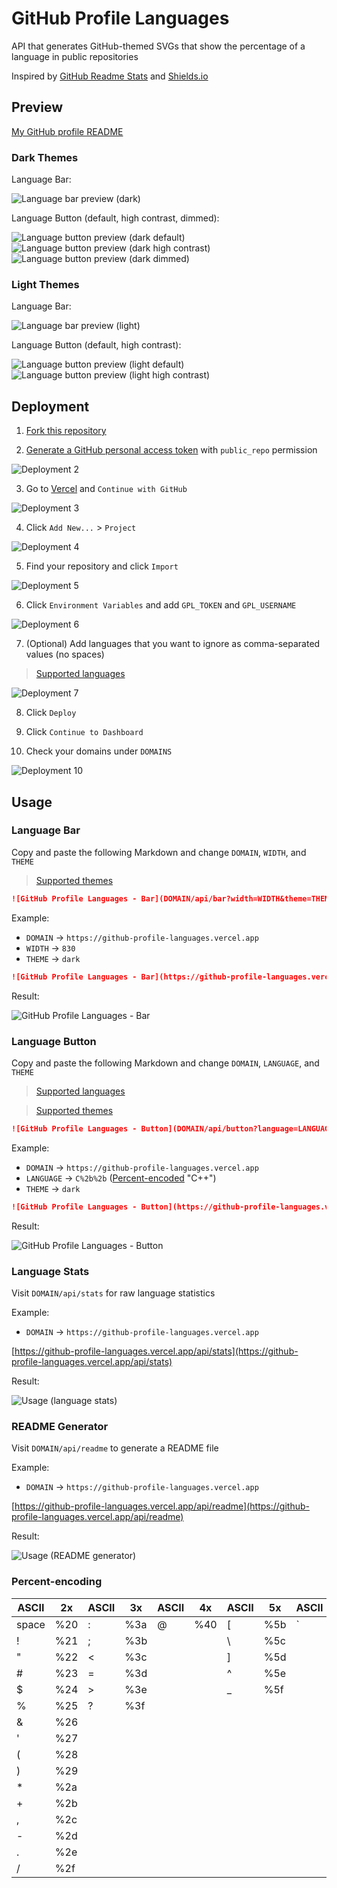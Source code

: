 # GitHub Profile Languages

API that generates GitHub-themed SVGs that show the percentage of a language in public repositories

Inspired by [GitHub Readme Stats](https://github.com/anuraghazra/github-readme-stats) and [Shields.io](https://github.com/badges/shields)

## Preview

[My GitHub profile README](https://github.com/yehwankim23/yehwankim23)

### Dark Themes

Language Bar:

![Language bar preview (dark)](https://github-profile-languages.vercel.app/api/bar?width=830&theme=dark)

Language Button (default, high contrast, dimmed):

![Language button preview (dark default)](https://github-profile-languages.vercel.app/api/button?language=javascript&theme=dark)![Language button preview (dark high contrast)](https://github-profile-languages.vercel.app/api/button?language=javascript&theme=dark_high_contrast)![Language button preview (dark dimmed)](https://github-profile-languages.vercel.app/api/button?language=javascript&theme=dark_dimmed)

### Light Themes

Language Bar:

![Language bar preview (light)](https://github-profile-languages.vercel.app/api/bar?width=830&theme=light)

Language Button (default, high contrast):

![Language button preview (light default)](https://github-profile-languages.vercel.app/api/button?language=javascript&theme=light)![Language button preview (light high contrast)](https://github-profile-languages.vercel.app/api/button?language=javascript&theme=light_high_contrast)

## Deployment

1. [Fork this repository](https://github.com/yehwankim23/github-profile-languages/fork)

2. [Generate a GitHub personal access token](https://github.com/settings/tokens/new) with `public_repo` permission

![Deployment 2](images/deployment-02.png)

3. Go to [Vercel](https://vercel.com/login) and `Continue with GitHub`

![Deployment 3](images/deployment-03.png)

4. Click `Add New...` > `Project`

![Deployment 4](images/deployment-04.png)

5. Find your repository and click `Import`

![Deployment 5](images/deployment-05.png)

6. Click `Environment Variables` and add `GPL_TOKEN` and `GPL_USERNAME`

![Deployment 6](images/deployment-06.png)

7. (Optional) Add languages that you want to ignore as comma-separated values (no spaces)

> [Supported languages](/src/languages.js)

![Deployment 7](images/deployment-07.png)

8. Click `Deploy`

9. Click `Continue to Dashboard`

10. Check your domains under `DOMAINS`

![Deployment 10](images/deployment-10.png)

## Usage

### Language Bar

Copy and paste the following Markdown and change `DOMAIN`, `WIDTH`, and `THEME`

> [Supported themes](/src/themes.js)

```md
![GitHub Profile Languages - Bar](DOMAIN/api/bar?width=WIDTH&theme=THEME)
```

Example:

- `DOMAIN` → `https://github-profile-languages.vercel.app`
- `WIDTH` → `830`
- `THEME` → `dark`

```md
![GitHub Profile Languages - Bar](https://github-profile-languages.vercel.app/api/bar?width=830&theme=dark)
```

Result:

![GitHub Profile Languages - Bar](https://github-profile-languages.vercel.app/api/bar?width=830&theme=dark)

### Language Button

Copy and paste the following Markdown and change `DOMAIN`, `LANGUAGE`, and `THEME`

> [Supported languages](/src/languages.js)

> [Supported themes](/src/themes.js)

```md
![GitHub Profile Languages - Button](DOMAIN/api/button?language=LANGUAGE&theme=THEME)
```

Example:

- `DOMAIN` → `https://github-profile-languages.vercel.app`
- `LANGUAGE` → `C%2b%2b` ([Percent-encoded](#percent-encoding) "C++")
- `THEME` → `dark`

```md
![GitHub Profile Languages - Button](https://github-profile-languages.vercel.app/api/button?language=C%2b%2b&theme=dark)
```

Result:

![GitHub Profile Languages - Button](https://github-profile-languages.vercel.app/api/button?language=C%2b%2b&theme=dark)

### Language Stats

Visit `DOMAIN/api/stats` for raw language statistics

Example:

- `DOMAIN` → `https://github-profile-languages.vercel.app`

[https://github-profile-languages.vercel.app/api/stats](https://github-profile-languages.vercel.app/api/stats)

Result:

![Usage (language stats)](images/usage-language-stats.png)

### README Generator

Visit `DOMAIN/api/readme` to generate a README file

Example:

- `DOMAIN` → `https://github-profile-languages.vercel.app`

[https://github-profile-languages.vercel.app/api/readme](https://github-profile-languages.vercel.app/api/readme)

Result:

![Usage (README generator)](images/usage-readme-generator.png)

### Percent-encoding

| ASCII | 2x  | ASCII | 3x  | ASCII | 4x  | ASCII | 5x  | ASCII | 6x  | ASCII | 7x  |
| ----- | --- | ----- | --- | ----- | --- | ----- | --- | ----- | --- | ----- | --- |
| space | %20 | :     | %3a | @     | %40 | [     | %5b | `     | %60 | {     | %7b |
| !     | %21 | ;     | %3b |       |     | \     | %5c |       |     | \|    | %7c |
| "     | %22 | <     | %3c |       |     | ]     | %5d |       |     | }     | %7d |
| #     | %23 | =     | %3d |       |     | ^     | %5e |       |     | ~     | %7e |
| $     | %24 | >     | %3e |       |     | \_    | %5f |
| %     | %25 | ?     | %3f |
| &     | %26 |
| '     | %27 |
| (     | %28 |
| )     | %29 |
| \*    | %2a |
| +     | %2b |
| ,     | %2c |
| -     | %2d |
| .     | %2e |
| /     | %2f |
